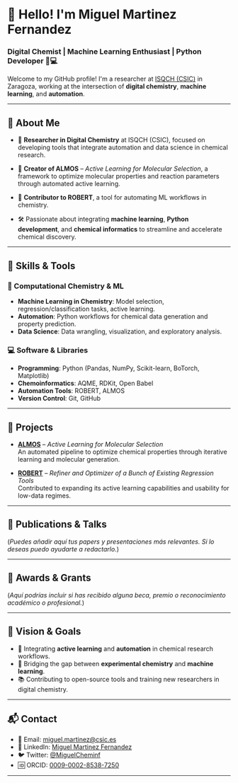 # 👋 Hello! I'm Miguel Martinez Fernandez

### Digital Chemist | Machine Learning Enthusiast | Python Developer 🧪💻

Welcome to my GitHub profile! I'm a researcher at [ISQCH (CSIC)](https://isqch.unizar-csic.es/) in Zaragoza, working at the intersection of **digital chemistry**, **machine learning**, and **automation**.

---

## 🔬 About Me

- 🧪 **Researcher in Digital Chemistry** at ISQCH (CSIC), focused on developing tools that integrate automation and data science in chemical research.

- 🤖 **Creator of ALMOS** – *Active Learning for Molecular Selection*, a framework to optimize molecular properties and reaction parameters through automated active learning.

- 🔧 **Contributor to ROBERT**, a tool for automating ML workflows in chemistry.

- 🛠️ Passionate about integrating **machine learning**, **Python development**, and **chemical informatics** to streamline and accelerate chemical discovery.

---

## 🧠 Skills & Tools

### 🧬 Computational Chemistry & ML

- **Machine Learning in Chemistry**: Model selection, regression/classification tasks, active learning.
- **Automation**: Python workflows for chemical data generation and property prediction.
- **Data Science**: Data wrangling, visualization, and exploratory analysis.

### 💻 Software & Libraries

- **Programming**: Python (Pandas, NumPy, Scikit-learn, BoTorch, Matplotlib)
- **Chemoinformatics**: AQME, RDKit, Open Babel
- **Automation Tools**: ROBERT, ALMOS
- **Version Control**: Git, GitHub

---

## 🚀 Projects

- **[ALMOS](https://github.com/MiguelM-CHEMINF/ALMOS)** – *Active Learning for Molecular Selection*  
  An automated pipeline to optimize chemical properties through iterative learning and molecular generation.

- **[ROBERT](https://github.com/jvalegre/ROBERT)** – *Refiner and Optimizer of a Bunch of Existing Regression Tools*  
  Contributed to expanding its active learning capabilities and usability for low-data regimes.

---

## 📄 Publications & Talks

(*Puedes añadir aquí tus papers y presentaciones más relevantes. Si lo deseas puedo ayudarte a redactarlo.*)

---

## 🏅 Awards & Grants

(*Aquí podrías incluir si has recibido alguna beca, premio o reconocimiento académico o profesional.*)

---

## 🎯 Vision & Goals

- 🔄 Integrating **active learning** and **automation** in chemical research workflows.
- 🧪 Bridging the gap between **experimental chemistry** and **machine learning**.
- 📚 Contributing to open-source tools and training new researchers in digital chemistry.

---

## 📬 Contact

- 📧 Email: [miguel.martinez@csic.es](mailto:miguel.martinez@csic.es)
- 🔗 LinkedIn: [Miguel Martinez Fernandez](https://www.linkedin.com/in/miguel-mart%C3%ADnez-fern%C3%A1ndez-634167157/)
- 🐦 Twitter: [@MiguelCheminf](https://x.com/MiguelCheminf)
- 🆔 ORCID: [0009-0002-8538-7250](https://orcid.org/0009-0002-8538-7250)

---
